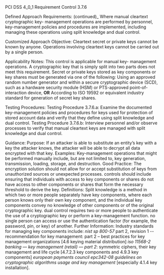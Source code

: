 PCI DSS 4_0_1 Requirement Control 3.7.6

Defined Approach Requirements:
(continued)_
Where manual cleartext cryptographic key- management operations are performed by personnel, key-management policies and procedures are implemented, including managing these operations using split knowledge and dual control.

Customized Approach Objective:
Cleartext secret or private keys cannot be known by anyone. Operations involving cleartext keys cannot be carried out by a single person.

Applicability Notes:
This control is applicable for manual key- management operations. A cryptographic key that is simply split into two parts does not meet this requirement. Secret or private keys stored as key components or key shares must be generated via one of the following: Using an approved random number generator and within a secure cryptographic device (SCD), such as a hardware security module (HSM) or PTS-approved point-of-interaction device, **OR** According to ISO 19592 or equivalent industry standard for generation of secret key shares.

Testing Procedures:
Testing Procedure 3.7.6.a: Examine the documented key-management policies and procedures for keys used for protection of stored account data and verify that they define using split knowledge and dual control.
Testing Procedure 3.7.6.b: Interview personnel and/or observe processes to verify that manual cleartext keys are managed with split knowledge and dual control.

Guidance:
Purpose: If an attacker is able to substitute an entity’s key with a key the attacker knows, the attacker will be able to decrypt all data encrypted with that key. Examples: Key-management operations that might be performed manually include, but are not limited to, key generation, transmission, loading, storage, and destruction. Good Practice: The encryption solution should not allow for or accept substitution of keys from unauthorized sources or unexpected processes. controls should include ensuring that individuals with access to key components or shares do not have access to other components or shares that form the necessary threshold to derive the key. Definitions: Split knowledge is a method in which two or more people separately have key components, where each person knows only their own key component, and the individual key components convey no knowledge of other components or of the original cryptographic key. dual control requires two or more people to authenticate the use of a cryptographic key or perform a key-management function. no single person can access or use the authentication factor (for example, the password, pin, or key) of another. Further Information: Industry standards for managing key components include: _nist sp 800-57_ part 2, revision 1 -- recommendation for key management: part 2 – best practices for key management organizations [4.6 keying material distribution] _iso 11568-2 banking — key management (retail)_ _— part 2_: symmetric ciphers, their key management and life cycle [4.7.2.3 key components and 4.9.3 key components] _european payments council epc342-08_ _guidelines on cryptographic algorithms usage and_ _key management_ [especially 4.1.4 key installation].